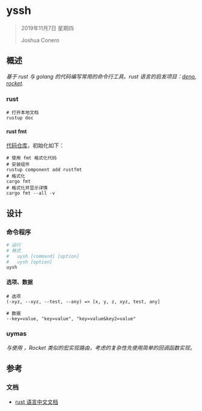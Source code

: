 # yssh

> 2019年11月7日 星期四
>
> Joshua Conero







## 概述

*基于 rust 与 golang 的代码编写常用的命令行工具。rust 语言的启发项目：[deno](https://github.com/denoland/deno), [rocket](https://github.com/SergioBenitez/Rocket).*



### rust

```shell
# 打开本地文档
rustup doc
```



#### rust fmt

[代码仓库](https://github.com/rust-lang/rustfmt)，初始化如下：

```shell
# 使用 fmt 格式化代码
# 安装组件
rustup component add rustfmt
# 格式化
cargo fmt
# 格式化并显示详情
cargo fmt --all -v
```



## 设计

### 命令程序

```powershell
# 运行
# 格式 
#	uysh [command] [option]
#	uysh [option]
uysh
```



#### 选项、数据

```shell
# 选项
(-xyz, --xyz, --test, --any) => [x, y, z, xyz, test, any]

# 数据
--key=value, "key=value", "key=value&key2=value"
```





### uymas

*与使用 ，Rocket 类似的宏实现路由，考虑的复杂性先使用简单的回调函数实现。*





## 参考

### 文档

- [rust 语言中文文档](https://kaisery.github.io/trpl-zh-cn/)